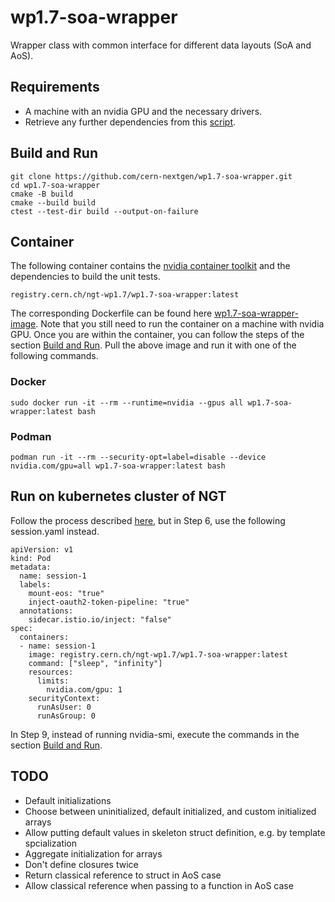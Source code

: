 # wp1.7-soa-wrapper
Wrapper class with common interface for different data layouts (SoA and AoS).

## Requirements
- A machine with an nvidia GPU and the necessary drivers.
- Retrieve any further dependencies from this [script](https://github.com/cern-nextgen/wp1.7-soa-wrapper-image/blob/main/install.sh).

## Build and Run
```
git clone https://github.com/cern-nextgen/wp1.7-soa-wrapper.git
cd wp1.7-soa-wrapper
cmake -B build
cmake --build build
ctest --test-dir build --output-on-failure
```

## Container
The following container contains the [nvidia container toolkit](https://docs.nvidia.com/datacenter/cloud-native/container-toolkit/latest/sample-workload.html) and the dependencies to build the unit tests.
```
registry.cern.ch/ngt-wp1.7/wp1.7-soa-wrapper:latest
```
The corresponding Dockerfile can be found here [wp1.7-soa-wrapper-image](https://github.com/cern-nextgen/wp1.7-soa-wrapper-image).
Note that you still need to run the container on a machine with nvidia GPU.
Once you are within the container, you can follow the steps of the section [Build and Run](#build-and-run).
Pull the above image and run it with one of the following commands.

### Docker
```
sudo docker run -it --rm --runtime=nvidia --gpus all wp1.7-soa-wrapper:latest bash
```

### Podman
```
podman run -it --rm --security-opt=label=disable --device nvidia.com/gpu=all wp1.7-soa-wrapper:latest bash
```

## Run on kubernetes cluster of NGT
Follow the process described [here](https://ngt.docs.cern.ch/getting-started/), but in Step 6, use the following session.yaml instead.
```
apiVersion: v1
kind: Pod
metadata:
  name: session-1
  labels:
    mount-eos: "true"
    inject-oauth2-token-pipeline: "true"
  annotations:
    sidecar.istio.io/inject: "false"
spec:
  containers:
  - name: session-1
    image: registry.cern.ch/ngt-wp1.7/wp1.7-soa-wrapper:latest
    command: ["sleep", "infinity"]
    resources:
      limits:
        nvidia.com/gpu: 1
    securityContext:
      runAsUser: 0 
      runAsGroup: 0
```
In Step 9, instead of running nvidia-smi, execute the commands in the section [Build and Run](#build-and-run).


## TODO
- Default initializations
- Choose between uninitialized, default initialized, and custom initialized arrays
- Allow putting default values in skeleton struct definition, e.g. by template spcialization
- Aggregate initialization for arrays
- Don't define closures twice
- Return classical reference to struct in AoS case
- Allow classical reference when passing to a function in AoS case

